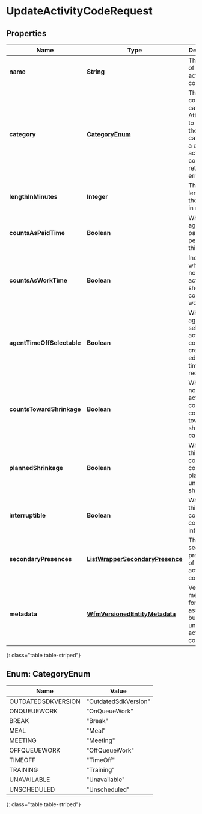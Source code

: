 # UpdateActivityCodeRequest


## Properties

| Name | Type | Description | Notes |
| ------------ | ------------- | ------------- | ------------- |
| **name** | **String** | The name of the activity code |  [optional] |
| **category** | [**CategoryEnum**](#Enum--CategoryEnum) | The activity code's category. Attempting to change the category of a default activity code will return an error |  [optional] |
| **lengthInMinutes** | **Integer** | The default length of the activity in minutes |  [optional] |
| **countsAsPaidTime** | **Boolean** | Whether an agent is paid while performing this activity |  [optional] |
| **countsAsWorkTime** | **Boolean** | Indicates whether or not the activity should be counted as work time |  [optional] |
| **agentTimeOffSelectable** | **Boolean** | Whether an agent can select this activity code when creating or editing a time off request |  [optional] |
| **countsTowardShrinkage** | **Boolean** | Whether or not this activity code counts toward shrinkage calculations |  [optional] |
| **plannedShrinkage** | **Boolean** | Whether this activity code is considered planned or unplanned shrinkage |  [optional] |
| **interruptible** | **Boolean** | Whether this activity code is considered interruptible |  [optional] |
| **secondaryPresences** | [**ListWrapperSecondaryPresence**](ListWrapperSecondaryPresence) | The secondary presences of this activity code |  [optional] |
| **metadata** | [**WfmVersionedEntityMetadata**](WfmVersionedEntityMetadata) | Version metadata for the associated business unit's list of activity codes |  |
{: class="table table-striped"}


## Enum: CategoryEnum

| Name | Value |
| ---- | ----- |
| OUTDATEDSDKVERSION | &quot;OutdatedSdkVersion&quot; | 
| ONQUEUEWORK | &quot;OnQueueWork&quot; | 
| BREAK | &quot;Break&quot; | 
| MEAL | &quot;Meal&quot; | 
| MEETING | &quot;Meeting&quot; | 
| OFFQUEUEWORK | &quot;OffQueueWork&quot; | 
| TIMEOFF | &quot;TimeOff&quot; | 
| TRAINING | &quot;Training&quot; | 
| UNAVAILABLE | &quot;Unavailable&quot; | 
| UNSCHEDULED | &quot;Unscheduled&quot; | 
{: class="table table-striped"}



